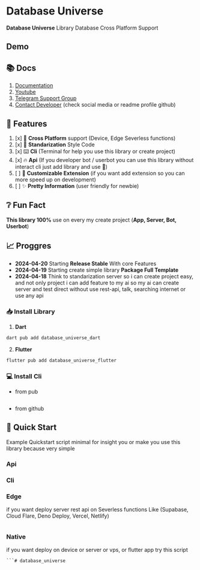 # Database Universe
 
**Database Universe** Library Database Cross Platform Support

## Demo
 

## 📚️ Docs

1. [Documentation](/docs/)
2. [Youtube](https://youtube.com/)
3. [Telegram Support Group](https://t.me/)
4. [Contact Developer](https://github.com/) (check social media or readme profile github)

## 🔖️ Features

1. [x] 📱️ **Cross Platform** support (Device, Edge Severless functions)
2. [x] 📜️ **Standarization** Style Code
3. [x] ⌨️ **Cli** (Terminal for help you use this library or create project)
4. [x] 🔥️ **Api** (If you developer bot / userbot you can use this library without interact cli just add library and use 🚀️)
5. [ ] 🧩️ **Customizable Extension** (if you want add extension so you can more speed up on development)
6. [ ] ✨️ **Pretty Information** (user friendly for newbie)
 
## ❔️ Fun Fact

**This library 100%** use on every my create project (**App, Server, Bot, Userbot**)
 
## 📈️ Proggres
 
- **2024-04-20**
  Starting **Release Stable** With core Features
- **2024-04-19**
  Starting create simple library **Package Full Template**
- **2024-04-18**
  Think to standarization server so i can create project easy, and not only project i can add feature to my ai so my ai can create server and test direct without use rest-api, talk, searching internet or use any api 

### 📥️ Install Library

1. **Dart**

```bash
dart pub add database_universe_dart
```

2. **Flutter**

```bash
flutter pub add database_universe_flutter
```

### 💻️ Install Cli

- from pub

```bash

```

- from github

## 🚀️ Quick Start

Example Quickstart script minimal for insight you or make you use this library because very simple 

### Api

### Cli

### Edge

if you want deploy server rest api on Severless functions Like (Supabase, Cloud Flare, Deno Deploy, Vercel, Netlify)

```dart

```


### Native

if you want deploy on device or server or vps, or flutter app try this script

```dart 
```# database_universe
